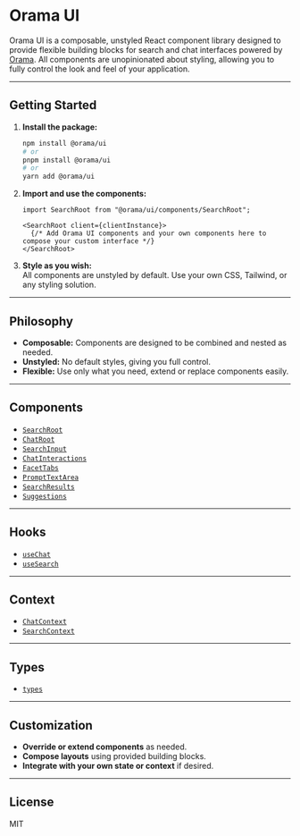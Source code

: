 # Orama UI

Orama UI is a composable, unstyled React component library designed to provide flexible building blocks for search and chat interfaces powered by [Orama](https://orama.com/). All components are unopinionated about styling, allowing you to fully control the look and feel of your application.

---

## Getting Started

1. **Install the package:**

   ```bash
   npm install @orama/ui
   # or
   pnpm install @orama/ui
   # or
   yarn add @orama/ui
   ```

2. **Import and use the components:**

   ```tsx
   import SearchRoot from "@orama/ui/components/SearchRoot";

   <SearchRoot client={clientInstance}>
     {/* Add Orama UI components and your own components here to compose your custom interface */}
   </SearchRoot>
   ```

3. **Style as you wish:**  
   All components are unstyled by default. Use your own CSS, Tailwind, or any styling solution.

---

## Philosophy

- **Composable:** Components are designed to be combined and nested as needed.
- **Unstyled:** No default styles, giving you full control.
- **Flexible:** Use only what you need, extend or replace components easily.

---

## Components

- [`SearchRoot`](docs/components/SearchRoot.md)
- [`ChatRoot`](docs/components/ChatRoot.md)
- [`SearchInput`](docs/components/SearchInput.md)
- [`ChatInteractions`](docs/components/ChatInteractions.md)
- [`FacetTabs`](docs/components/FacetTabs.md)
- [`PromptTextArea`](docs/components/PromptTextArea.md)
- [`SearchResults`](docs/components/SearchResults.md)
- [`Suggestions`](docs/components/Suggestions.md)

---

## Hooks

- [`useChat`](docs/hooks/useChat.md)
- [`useSearch`](docs/hooks/useSearch.md)

---

## Context

- [`ChatContext`](docs/context/ChatContext.md)
- [`SearchContext`](docs/context/SearchContext.md)

---

## Types

- [`types`](docs/types.md)

---

## Customization

- **Override or extend components** as needed.
- **Compose layouts** using provided building blocks.
- **Integrate with your own state or context** if desired.

---

## License

MIT
```